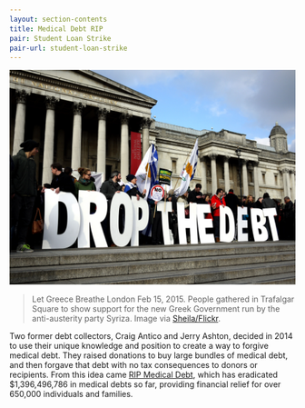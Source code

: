 ```yaml
---
layout: section-contents
title: Medical Debt RIP
pair: Student Loan Strike
pair-url: student-loan-strike
---
```


![TK TK](drop-the-debt.jpg)
> Let Greece Breathe London Feb 15, 2015. People gathered in Trafalgar Square to show support for the new Greek Government run by the anti-austerity party Syriza. Image via [Sheila/Flickr](https://www.flickr.com/photos/26288540@N03/).


Two former debt collectors, Craig Antico and Jerry Ashton, decided in 2014 to use their unique knowledge and position to create a way to forgive medical debt. They raised donations to buy large bundles of medical debt, and then forgave that debt with no tax consequences to donors or recipients. From this idea came [RIP Medical Debt](https://ripmedicaldebt.org/about/), which has eradicated $1,396,496,786 in medical debts so far, providing financial relief for over 650,000 individuals and families.
